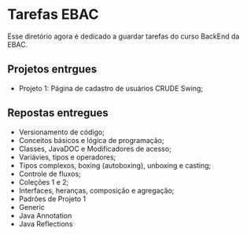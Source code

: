 # Tarefas EBAC
Esse diretório agora é dedicado a guardar tarefas do curso BackEnd da EBAC.

## Projetos entrgues

- Projeto 1: Página de cadastro de usuários CRUDE Swing;

## Repostas entregues

- Versionamento de código;
- Conceitos básicos e lógica de programação;
- Classes, JavaDOC e Modificadores de acesso;
- Variávies, tipos e operadores;
- Tipos complexos, boxing (autoboxing), unboxing e casting;
- Controle de fluxos;
- Coleções 1 e 2;
- Interfaces, heranças, composição e agregação;
- Padrões de Projeto 1
- Generic
- Java Annotation
- Java Reflections